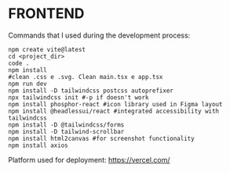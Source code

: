 # FRONTEND

Commands that I used during the development process:

```
npm create vite@latest
cd <project_dir>
code .
npm install
#clean .css e .svg. Clean main.tsx e app.tsx
npm run dev
npm install -D tailwindcss postcss autoprefixer
npx tailwindcss init #-p if doesn't work
npm install phosphor-react #icon library used in Figma layout
npm install @headlessui/react #integrated accessibility with tailwindcss
npm install -D @tailwindcss/forms
npm install -D tailwind-scrollbar
npm install html2canvas #for screenshot functionality
npm install axios
```

Platform used for deployment: https://vercel.com/